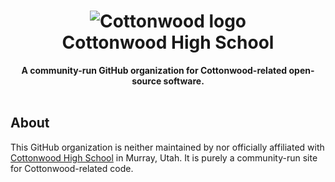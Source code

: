 <h1 align="center">
    <img src="https://alumni.cottonwoodhigh.school/_astro/colt.CnD2SoE9_Z1IFFYM.webp" alt="Cottonwood logo"><br>
    Cottonwood High School
</h1>
<div align="center">
    <strong>A community-run GitHub organization for Cottonwood-related open-source software.</strong>
</div>
<br>

## About

This GitHub organization is neither maintained by nor officially affiliated with [Cottonwood High School](https://schools.graniteschools.org/cottonwoodhigh/) in Murray, Utah.
It is purely a community-run site for Cottonwood-related code.
